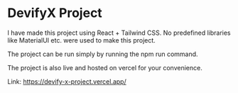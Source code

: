 # DevifyX Project

I have made this project using React + Tailwind CSS. No predefined libraries like MaterialUI etc. were used to make this project.

The project can be run simply by running the npm run command.

The project is also live and hosted on vercel for your convenience.

Link: https://devify-x-project.vercel.app/